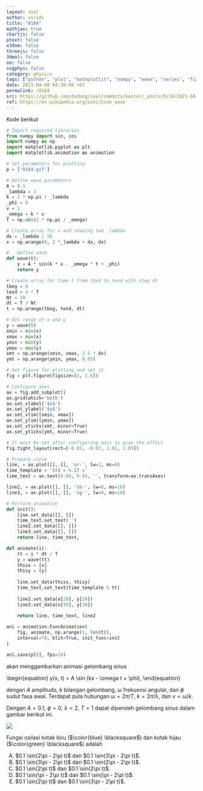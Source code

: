 ```yaml
---
layout: soal
author: viridi
title: "0184"
mathjax: true
chartjs: false
ptext: false
x3dom: false
threejs: false
3dmol: false
oo: false
svgphys: false
category: physics
tags: ["python", "plot", "mathplotlit", "numpy", "wave", "series", "fi3201", "2020-2"]
date: 2021-04-08 04:38:00 +07
permalink: /0184
src: https://github.com/dudung/soal/commits/master/_posts/0/18/2021-04-07-plot-data-3.md
ref: https://en.wikipedia.org/wiki/Sine_wave
---
```

Kode berikut

```python
# Import required libraries
from numpy import sin, cos
import numpy as np
import matplotlib.pyplot as plt
import matplotlib.animation as animation

# Set parameters for plotting
p = ['0184.gif']

# Define wave parameters
A = 0.1
_lambda = 1
k = 2 * np.pi / _lambda
_phi = 0
v = 1
_omega = k * v
T = np.abs(2 * np.pi / _omega)

# Create array for x and showing two _lambda
dx = _lambda / 20
x = np.arange(0, 2 *_lambda + dx, dx)

#	Define wave
def wave(t):
	y = A * sin(k * x - _omega * t + _phi)
	return y

# Create array for time t from tbed to tend with step dt
tbeg = 0
tend = 4 * T
Nt = 10
dt = T / Nt
t = np.arange(tbeg, tend, dt)

# Get range of x and y
y = wave(0)
xmin = min(x)
xmax = max(x)
ymin = min(y)
ymax = max(y)
xmt = np.arange(xmin, xmax, 2.5 * dx)
ymt = np.arange(ymin, ymax, 0.05)

# Get figure for plotting and set it
fig = plt.figure(figsize=[5, 1.6])

# Configure axes
ax = fig.add_subplot()
ax.grid(which='both')
ax.set_xlabel('$x$')
ax.set_ylabel('$y$')
ax.set_xlim([xmin, xmax])
ax.set_ylim([ymin, ymax])
ax.set_xticks(xmt, minor=True)
ax.set_yticks(ymt, minor=True)

# It must be set after configuring axis to give the effect
fig.tight_layout(rect=[-0.03, -0.07, 1.01, 1.05])

# Prepare curve
line, = ax.plot([], [], 'or-', lw=2, ms=0)
time_template = '$t$ = %.1f s'
time_text = ax.text(0.04, 0.84, '', transform=ax.transAxes)

line2, = ax.plot([], [], 'sb-', lw=0, ms=10)
line3, = ax.plot([], [], 'sg-', lw=0, ms=10)

# Perform animation
def init():
	line.set_data([], [])
	time_text.set_text('')
	line2.set_data([], [])
	line3.set_data([], [])
	return line, time_text,

def animate(i):
	tt = i * dt / T
	y = wave(tt)
	thisx = [x]
	thisy = [y]
	
	line.set_data(thisx, thisy)
	time_text.set_text(time_template % tt)
	
	line2.set_data(x[20], y[20])
	line3.set_data(x[30], y[30])
	
	return line, time_text, line2

ani = animation.FuncAnimation(
	fig, animate, np.arange(1, len(t)),
	interval=70, blit=True, init_func=init
)

ani.save(p[0], fps=10)
```

akan menggambarkan animasi gelombang sinus

\begin{equation}
y(x, t) = A \sin (kx - \omega t + \phi), 
\end{equation}

dengan $A$ amplitudo, $k$ bilangan gelombang, $\omega$ frekuensi angular, dan $\phi$ sudut fasa awal. Terdapat pula hubungan $\omega = 2\pi/T$, $k = 2\pi/\lambda$, dan $v = \omega/k$.

Dengan $A = 0.1$, $\phi = 0$, $\lambda = 2$, $T = 1$ dapat diperoleh gelombang sinus dalam gambar berikut ini.

![]({{site.baseurl}}/assets/img/0/18/0184.gif)

Fungsi osilasi kotak biru ($\color{blue} \blacksquare$) dan kotak hijau ($\color{green} \blacksquare$) adalah

<ol type="A">
<li>$0.1 \sin(2\pi - 2\pi t)$ dan $0.1 \sin(3\pi - 2\pi t)$.
<li>$0.1 \sin(3\pi - 2\pi t)$ dan $0.1 \sin(2\pi - 2\pi t)$.
<li>$0.1 \sin(2\pi t)$ dan $0.1 \sin(2\pi t)$.
<li>$0.1 \sin(\pi - 2\pi t)$ dan $0.1 \sin(\pi - 2\pi t)$.
<li>$0.1 \sin(2\pi t)$ dan $0.1 \sin(3\pi - 2\pi t)$.
